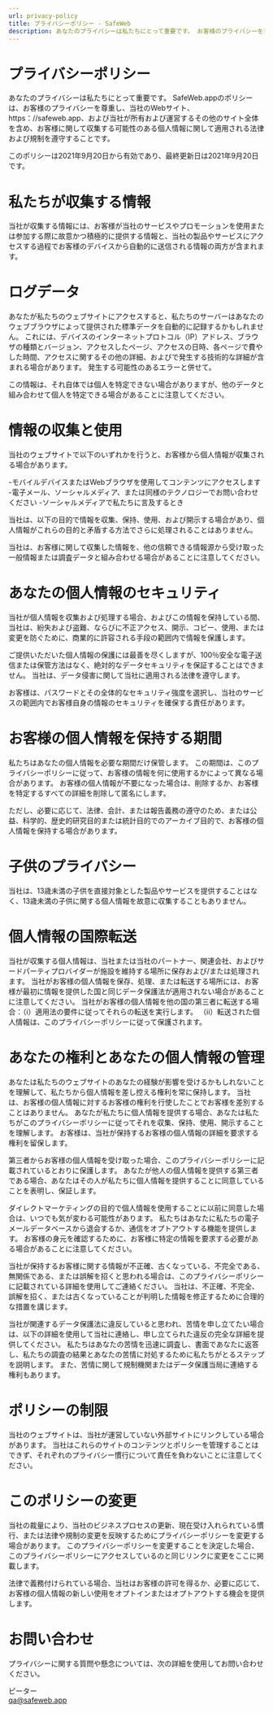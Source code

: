 ```yaml
---
url: privacy-policy
title: プライバシーポリシー - SafeWeb
description: あなたのプライバシーは私たちにとって重要です。 お客様のプライバシーを尊重し、個人情報に関して適用される法律および規制を遵守することは、SafeWeb.appポリシーです。
---
```

# プライバシーポリシー
あなたのプライバシーは私たちにとって重要です。 SafeWeb.appのポリシーは、お客様のプライバシーを尊重し、当社のWebサイト、https：//safeweb.app、および当社が所有および運営するその他のサイト全体を含め、お客様に関して収集する可能性のある個人情報に関して適用される法律および規制を遵守することです。

このポリシーは2021年9月20日から有効であり、最終更新日は2021年9月20日です。

# 私たちが収集する情報
当社が収集する情報には、お客様が当社のサービスやプロモーションを使用または参加する際に故意かつ積極的に提供する情報と、当社の製品やサービスにアクセスする過程でお客様のデバイスから自動的に送信される情報の両方が含まれます。

# ログデータ
あなたが私たちのウェブサイトにアクセスすると、私たちのサーバーはあなたのウェブブラウザによって提供された標準データを自動的に記録するかもしれません。 これには、デバイスのインターネットプロトコル（IP）アドレス、ブラウザの種類とバージョン、アクセスしたページ、アクセスの日時、各ページで費やした時間、アクセスに関するその他の詳細、およびで発生する技術的な詳細が含まれる場合があります。 発生する可能性のあるエラーと併せて。

この情報は、それ自体では個人を特定できない場合がありますが、他のデータと組み合わせて個人を特定できる場合があることに注意してください。

# 情報の収集と使用
当社のウェブサイトで以下のいずれかを行うと、お客様から個人情報が収集される場合があります。

-モバイルデバイスまたはWebブラウザを使用してコンテンツにアクセスします
-電子メール、ソーシャルメディア、または同様のテクノロジーでお問い合わせください
-ソーシャルメディアで私たちに言及するとき

当社は、以下の目的で情報を収集、保持、使用、および開示する場合があり、個人情報がこれらの目的と矛盾する方法でさらに処理されることはありません。

当社は、お客様に関して収集した情報を、他の信頼できる情報源から受け取った一般情報または調査データと組み合わせる場合があることに注意してください。

# あなたの個人情報のセキュリティ
当社が個人情報を収集および処理する場合、およびこの情報を保持している間、当社は、紛失および盗難、ならびに不正アクセス、開示、コピー、使用、または変更を防ぐために、商業的に許容される手段の範囲内で情報を保護します。

ご提供いただいた個人情報の保護には最善を尽くしますが、100％安全な電子送信または保管方法はなく、絶対的なデータセキュリティを保証することはできません。 当社は、データ侵害に関して当社に適用される法律を遵守します。

お客様は、パスワードとその全体的なセキュリティ強度を選択し、当社のサービスの範囲内でお客様自身の情報のセキュリティを確保する責任があります。

# お客様の個人情報を保持する期間
私たちはあなたの個人情報を必要な期間だけ保管します。 この期間は、このプライバシーポリシーに従って、お客様の情報を何に使用するかによって異なる場合があります。 お客様の個人情報が不要になった場合は、削除するか、お客様を特定するすべての詳細を削除して匿名にします。

ただし、必要に応じて、法律、会計、または報告義務の遵守のため、または公益、科学的、歴史的研究目的または統計目的でのアーカイブ目的で、お客様の個人情報を保持する場合があります。

# 子供のプライバシー
当社は、13歳未満の子供を直接対象とした製品やサービスを提供することはなく、13歳未満の子供に関する個人情報を故意に収集することもありません。

# 個人情報の国際転送
当社が収集する個人情報は、当社または当社のパートナー、関連会社、およびサードパーティプロバイダーが施設を維持する場所に保存および/または処理されます。 当社がお客様の個人情報を保存、処理、または転送する場所には、お客様が最初に情報を提供した国と同じデータ保護法が適用されない場合があることに注意してください。 当社がお客様の個人情報を他の国の第三者に転送する場合：（i）適用法の要件に従ってそれらの転送を実行します。 （ii）転送された個人情報は、このプライバシーポリシーに従って保護されます。

# あなたの権利とあなたの個人情報の管理
あなたは私たちのウェブサイトのあなたの経験が影響を受けるかもしれないことを理解して、私たちから個人情報を差し控える権利を常に保持します。 当社は、お客様の個人情報に対するお客様の権利を行使したことでお客様を差別することはありません。 あなたが私たちに個人情報を提供する場合、あなたは私たちがこのプライバシーポリシーに従ってそれを収集、保持、使用、開示することを理解します。 お客様は、当社が保持するお客様の個人情報の詳細を要求する権利を留保します。

第三者からお客様の個人情報を受け取った場合、このプライバシーポリシーに記載されているとおりに保護します。 あなたが他人の個人情報を提供する第三者である場合、あなたはその人が私たちに個人情報を提供することに同意していることを表明し、保証します。

ダイレクトマーケティングの目的で個人情報を使用することに以前に同意した場合は、いつでも気が変わる可能性があります。 私たちはあなたに私たちの電子メールデータベースから退会するか、通信をオプトアウトする機能を提供します。 お客様の身元を確認するために、お客様に特定の情報を要求する必要がある場合があることに注意してください。

当社が保持するお客様に関する情報が不正確、古くなっている、不完全である、無関係である、または誤解を招くと思われる場合は、このプライバシーポリシーに記載されている詳細を使用してご連絡ください。 当社は、不正確、不完全、誤解を招く、または古くなっていることが判明した情報を修正するために合理的な措置を講じます。

当社が関連するデータ保護法に違反していると思われ、苦情を申し立てたい場合は、以下の詳細を使用して当社に連絡し、申し立てられた違反の完全な詳細を提供してください。 私たちはあなたの苦情を迅速に調査し、書面であなたに返答し、私たちの調査の結果とあなたの苦情に対処するために私たちがとるステップを説明します。 また、苦情に関して規制機関またはデータ保護当局に連絡する権利もあります。

# ポリシーの制限
当社のウェブサイトは、当社が運営していない外部サイトにリンクしている場合があります。 当社はこれらのサイトのコンテンツとポリシーを管理することはできず、それぞれのプライバシー慣行について責任を負わないことに注意してください。

# このポリシーの変更
当社の裁量により、当社のビジネスプロセスの更新、現在受け入れられている慣行、または法律や規制の変更を反映するためにプライバシーポリシーを変更する場合があります。 このプライバシーポリシーを変更することを決定した場合、このプライバシーポリシーにアクセスしているのと同じリンクに変更をここに掲載します。

法律で義務付けられている場合、当社はお客様の許可を得るか、必要に応じて、お客様の個人情報の新しい使用をオプトインまたはオプトアウトする機会を提供します。

# お問い合わせ
プライバシーに関する質問や懸念については、次の詳細を使用してお問い合わせください。

ピーター\
qa@safeweb.app